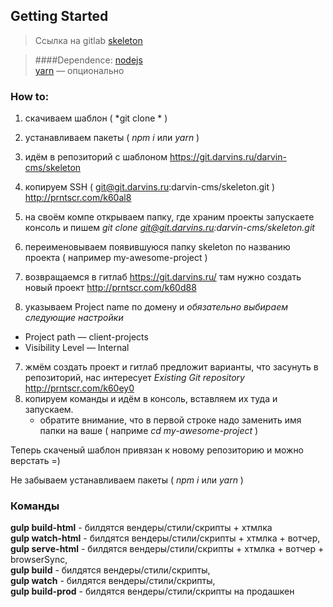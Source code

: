## Getting Started
> Ссылка на  gitlab [skeleton](https://git.darvins.ru/darvin-cms/skeleton)

>####Dependence:
> [nodejs](https://nodejs.org/en/)  
>  [yarn](https://yarnpkg.com/lang/en/) — опционально

### How to:
1. cкачиваем шаблон ( *git clone * )
2. устанавливаем пакеты ( *npm i* или *yarn* )

1. идём в репозиторий с шаблоном https://git.darvins.ru/darvin-cms/skeleton
2. копируем SSH ( git@git.darvins.ru:darvin-cms/skeleton.git ) http://prntscr.com/k60al8
3. на своём компе открываем папку, где храним проекты запускаете консоль и пишем *git clone git@git.darvins.ru:darvin-cms/skeleton.git*
4. переименовываем появившуюся папку skeleton по названию проекта ( например my-awesome-project ) 
5. возвращаемся в гитлаб https://git.darvins.ru/  там нужно создать новый проект http://prntscr.com/k60d88
6. указываем Project name по домену и *обязательно выбираем следующие настройки*
  - Project path — client-projects
  - Visibility Level — Internal
7. жмём создать проект и гитлаб предложит варианты, что засунуть в репозиторий, нас интересует *Existing Git repository* http://prntscr.com/k60ey0
8. копируем команды и идём в консоль, вставляем их туда и запускаем.
    - обратите внимание, что в первой строке надо заменить имя папки на ваше ( наприме  *cd my-awesome-project* )

Теперь скаченый шаблон привязан к новому репозиторию и можно верстать =)

Не забываем устанавливаем пакеты ( *npm i* или *yarn* )

### Команды
**gulp build-html** - билдятся вендеры/стили/скрипты + хтмлка  
**gulp watch-html** - билдятся вендеры/стили/скрипты + хтмлка + вотчер,  
**gulp serve-html** - билдятся вендеры/стили/скрипты + хтмлка + вотчер + browserSync,  
**gulp build**      - билдятся вендеры/стили/скрипты,  
**gulp watch**      - билдятся вендеры/стили/скрипты,  
**gulp build-prod** - билдятся вендеры/стили/скрипты на продашкен  